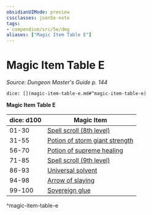```yaml
---
obsidianUIMode: preview
cssclasses: json5e-note
tags:
- compendium/src/5e/dmg
aliases: ["Magic Item Table E"]
---
```

# Magic Item Table E
*Source: Dungeon Master's Guide p. 144* 

`dice: [](magic-item-table-e.md#^magic-item-table-e)`

**Magic Item Table E**

| dice: d100 | Magic Item |
|------------|------------|
| 01-30 | [Spell scroll (8th level)](spell-scroll-8th-level.md) |
| 31-55 | [Potion of storm giant strength](potion-of-storm-giant-strength.md) |
| 56-70 | [Potion of supreme healing](potion-of-supreme-healing.md) |
| 71-85 | [Spell scroll (9th level)](spell-scroll-9th-level.md) |
| 86-93 | [Universal solvent](universal-solvent.md) |
| 94-98 | [Arrow of slaying](arrow-of-slaying.md) |
| 99-100 | [Sovereign glue](sovereign-glue.md) |
^magic-item-table-e